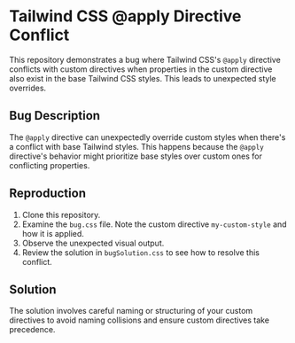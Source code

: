 # Tailwind CSS @apply Directive Conflict

This repository demonstrates a bug where Tailwind CSS's `@apply` directive conflicts with custom directives when properties in the custom directive also exist in the base Tailwind CSS styles. This leads to unexpected style overrides.

## Bug Description
The `@apply` directive can unexpectedly override custom styles when there's a conflict with base Tailwind styles. This happens because the `@apply` directive's behavior might prioritize base styles over custom ones for conflicting properties.

## Reproduction
1. Clone this repository.
2. Examine the `bug.css` file.  Note the custom directive `my-custom-style` and how it is applied. 
3. Observe the unexpected visual output. 
4. Review the solution in `bugSolution.css` to see how to resolve this conflict.

## Solution
The solution involves careful naming or structuring of your custom directives to avoid naming collisions and ensure custom directives take precedence.